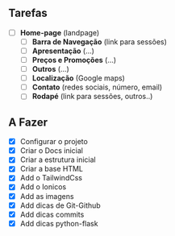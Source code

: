 ## Tarefas

- [ ] **Home-page**                     (landpage)
  - [ ] **Barra de Navegação**          (link para sessões)
  - [ ] **Apresentação**                (...)
  - [ ] **Preços e Promoções**          (...)
  - [ ] **Outros**                      (...)
  - [ ] **Localização**                 (Google maps)
  - [ ] **Contato**                     (redes sociais, número, email)
  - [ ] **Rodapé**                      (link para sessões, outros..)

## A Fazer

- [x] Configurar o projeto
- [x] Criar o Docs inicial
- [x] Criar a estrutura inicial
- [x] Criar a base HTML
- [x] Add o TailwindCss
- [x] Add o Ionicos
- [x] Add as imagens
- [x] Add dicas de Git-Github
- [x] Add dicas commits
- [x] Add dicas python-flask
